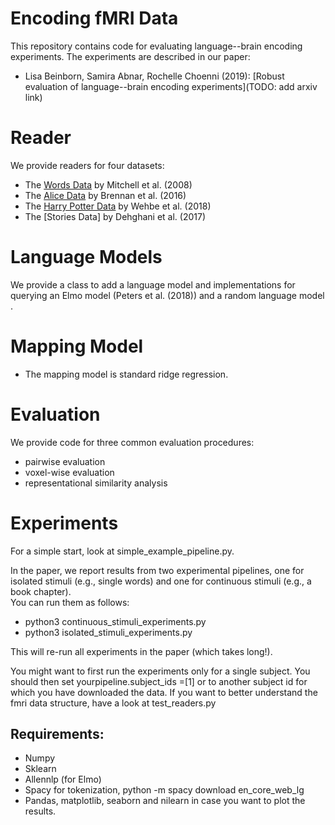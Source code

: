 # Encoding fMRI Data
This repository contains code for evaluating language--brain encoding experiments. The experiments are described in our paper:
   * Lisa Beinborn, Samira Abnar, Rochelle Choenni (2019): [Robust evaluation of language--brain encoding experiments](TODO: add arxiv link)
# Reader
We provide readers for four datasets:
* The [Words Data](http://www.cs.cmu.edu/~fmri/science2008/data.html) by Mitchell et al. (2008)
* The [Alice Data](https://sites.lsa.umich.edu/cnllab/2016/06/11/data-sharing-fmri-timecourses-story-listening/) by Brennan et al. (2016) 
* The  [Harry Potter Data](https://drive.google.com/file/d/0By_8Ci8eoDI4Q3NwUEFPRExIeG8/view) by Wehbe et al. (2018)
* The [Stories Data] by Dehghani et al. (2017)

# Language Models
We provide a class to add a language model and implementations for querying an Elmo model (Peters et al. (2018)) and a random language model .

# Mapping Model
* The mapping model is standard ridge regression.


# Evaluation
We provide code for three common evaluation procedures:
* pairwise evaluation
* voxel-wise evaluation
* representational similarity analysis 

# Experiments
For a simple start, look at simple_example_pipeline.py. 

In the paper, we report results from two experimental pipelines, one for isolated stimuli (e.g., single words) and one for continuous stimuli (e.g., a book chapter).  
You can run them as follows: 
* python3 continuous_stimuli_experiments.py
* python3 isolated_stimuli_experiments.py

This will re-run all experiments in the paper (which takes long!).

You might want to first run the experiments only for a single subject. You should then set yourpipeline.subject_ids =[1] or to another subject id for which you have downloaded the data. If you want to better understand the fmri data structure, have a look at test_readers.py

## Requirements:
* Numpy
* Sklearn
* Allennlp (for Elmo)
* Spacy for tokenization, python -m spacy download en_core_web_lg
* Pandas, matplotlib, seaborn and nilearn in case you want to plot the results. 